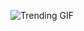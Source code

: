 ![Trending GIF](https://media0.giphy.com/media/v1.Y2lkPThiYjIxNzcyYnk2aHlhbDdhNTY0N3c4ZTM4czZydW5yM2pwOTl0cng0aW9xMzhmaCZlcD12MV9naWZzX3NlYXJjaCZjdD1n/NHUONhmbo448/giphy.gif)

